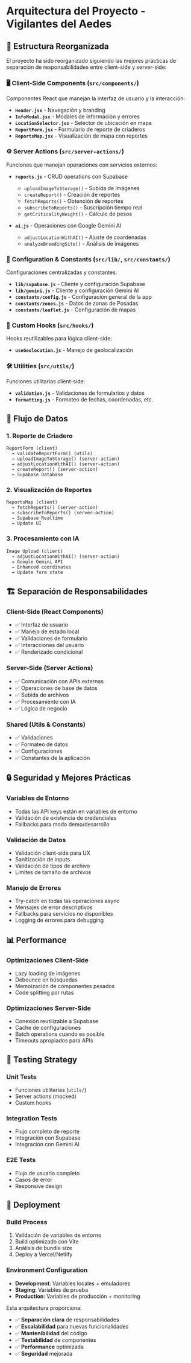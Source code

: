 # Arquitectura del Proyecto - Vigilantes del Aedes

## 📁 Estructura Reorganizada

El proyecto ha sido reorganizado siguiendo las mejores prácticas de separación de responsabilidades entre client-side y server-side:

### 🖥️ **Client-Side Components** (`src/components/`)
Componentes React que manejan la interfaz de usuario y la interacción:

- **`Header.jsx`** - Navegación y branding
- **`InfoModal.jsx`** - Modales de información y errores
- **`LocationSelector.jsx`** - Selector de ubicación en mapa
- **`ReportForm.jsx`** - Formulario de reporte de criaderos
- **`ReportsMap.jsx`** - Visualización de mapa con reportes

### ⚙️ **Server Actions** (`src/server-actions/`)
Funciones que manejan operaciones con servicios externos:

- **`reports.js`** - CRUD operations con Supabase
  - `uploadImageToStorage()` - Subida de imágenes
  - `createReport()` - Creación de reportes
  - `fetchReports()` - Obtención de reportes
  - `subscribeToReports()` - Suscripción tiempo real
  - `getCriticalityWeight()` - Cálculo de pesos

- **`ai.js`** - Operaciones con Google Gemini AI
  - `adjustLocationWithAI()` - Ajuste de coordenadas
  - `analyzeBreedingSite()` - Análisis de imágenes

### 🔧 **Configuration & Constants** (`src/lib/`, `src/constants/`)
Configuraciones centralizadas y constantes:

- **`lib/supabase.js`** - Cliente y configuración Supabase
- **`lib/gemini.js`** - Cliente y configuración Gemini AI
- **`constants/config.js`** - Configuración general de la app
- **`constants/zones.js`** - Datos de zonas de Posadas
- **`constants/leaflet.js`** - Configuración de mapas

### 🎣 **Custom Hooks** (`src/hooks/`)
Hooks reutilizables para lógica client-side:

- **`useGeolocation.js`** - Manejo de geolocalización

### 🛠️ **Utilities** (`src/utils/`)
Funciones utilitarias client-side:

- **`validation.js`** - Validaciones de formularios y datos
- **`formatting.js`** - Formateo de fechas, coordenadas, etc.

## 🔄 **Flujo de Datos**

### **1. Reporte de Criadero**
```
ReportForm (client) 
  → validateReportForm() (utils)
  → uploadImageToStorage() (server-action)
  → adjustLocationWithAI() (server-action)
  → createReport() (server-action)
  → Supabase Database
```

### **2. Visualización de Reportes**
```
ReportsMap (client)
  → fetchReports() (server-action)
  → subscribeToReports() (server-action)
  → Supabase Realtime
  → Update UI
```

### **3. Procesamiento con IA**
```
Image Upload (client)
  → adjustLocationWithAI() (server-action)
  → Google Gemini API
  → Enhanced coordinates
  → Update form state
```

## 🏗️ **Separación de Responsabilidades**

### **Client-Side (React Components)**
- ✅ Interfaz de usuario
- ✅ Manejo de estado local
- ✅ Validaciones de formulario
- ✅ Interacciones del usuario
- ✅ Renderizado condicional

### **Server-Side (Server Actions)**
- ✅ Comunicación con APIs externas
- ✅ Operaciones de base de datos
- ✅ Subida de archivos
- ✅ Procesamiento con IA
- ✅ Lógica de negocio

### **Shared (Utils & Constants)**
- ✅ Validaciones
- ✅ Formateo de datos
- ✅ Configuraciones
- ✅ Constantes de la aplicación

## 🔒 **Seguridad y Mejores Prácticas**

### **Variables de Entorno**
- Todas las API keys están en variables de entorno
- Validación de existencia de credenciales
- Fallbacks para modo demo/desarrollo

### **Validación de Datos**
- Validación client-side para UX
- Sanitización de inputs
- Validación de tipos de archivo
- Límites de tamaño de archivos

### **Manejo de Errores**
- Try-catch en todas las operaciones async
- Mensajes de error descriptivos
- Fallbacks para servicios no disponibles
- Logging de errores para debugging

## 📊 **Performance**

### **Optimizaciones Client-Side**
- Lazy loading de imágenes
- Debounce en búsquedas
- Memoización de componentes pesados
- Code splitting por rutas

### **Optimizaciones Server-Side**
- Conexión reutilizable a Supabase
- Cache de configuraciones
- Batch operations cuando es posible
- Timeouts apropiados para APIs

## 🧪 **Testing Strategy**

### **Unit Tests**
- Funciones utilitarias (`utils/`)
- Server actions (mocked)
- Custom hooks

### **Integration Tests**
- Flujo completo de reporte
- Integración con Supabase
- Integración con Gemini AI

### **E2E Tests**
- Flujo de usuario completo
- Casos de error
- Responsive design

## 🚀 **Deployment**

### **Build Process**
1. Validación de variables de entorno
2. Build optimizado con Vite
3. Análisis de bundle size
4. Deploy a Vercel/Netlify

### **Environment Configuration**
- **Development**: Variables locales + emuladores
- **Staging**: Variables de prueba
- **Production**: Variables de producción + monitoring

Esta arquitectura proporciona:
- ✅ **Separación clara** de responsabilidades
- ✅ **Escalabilidad** para nuevas funcionalidades
- ✅ **Mantenibilidad** del código
- ✅ **Testabilidad** de componentes
- ✅ **Performance** optimizada
- ✅ **Seguridad** mejorada